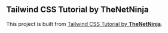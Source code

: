 ## Tailwind CSS Tutorial by TheNetNinja
This project is built from [Tailwind CSS Tutorial by **TheNetNinja**](https://www.youtube.com/playlist?list=PL4cUxeGkcC9gpXORlEHjc5bgnIi5HEGhw).
